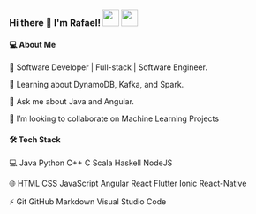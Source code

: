 ### Hi there 👋      I'm Rafael!  <space><space><space>[<img src="https://user-images.githubusercontent.com/11542233/144068200-a1b2275a-e6f9-489f-9a3c-00922b4d5a17.png" width="30" height="30">](mailto:ajudandoseufilhoacrescer@gmail.com)       [<img src="https://user-images.githubusercontent.com/11542233/144071071-b82f0b73-2827-4d8a-a962-9f77ee981ad6.png" width="30" height="30">](https://www.linkedin.com/in/rafael-souza-9a315116a/)

#### 💻 About Me

🔭   Software Developer | Full-stack | Software Engineer.

🌱   Learning about DynamoDB, Kafka, and Spark.

💬   Ask me about Java and Angular.

👯   I’m looking to collaborate on Machine Learning Projects

#### 🛠  Tech Stack

💻   Java Python  C++  C  Scala  Haskell  NodeJS  

🌐   HTML  CSS  JavaScript  Angular  React  Flutter   Ionic   React-Native

⚡   Git  GitHub  Markdown  Visual Studio Code  
